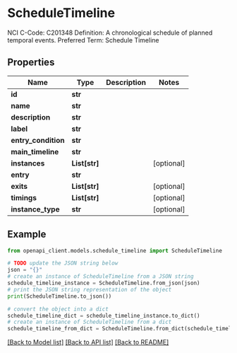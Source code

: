 # ScheduleTimeline

NCI C-Code: C201348 Definition: A chronological schedule of planned temporal events. Preferred Term: Schedule Timeline

## Properties

Name | Type | Description | Notes
------------ | ------------- | ------------- | -------------
**id** | **str** |  | 
**name** | **str** |  | 
**description** | **str** |  | 
**label** | **str** |  | 
**entry_condition** | **str** |  | 
**main_timeline** | **str** |  | 
**instances** | **List[str]** |  | [optional] 
**entry** | **str** |  | 
**exits** | **List[str]** |  | [optional] 
**timings** | **List[str]** |  | [optional] 
**instance_type** | **str** |  | [optional] 

## Example

```python
from openapi_client.models.schedule_timeline import ScheduleTimeline

# TODO update the JSON string below
json = "{}"
# create an instance of ScheduleTimeline from a JSON string
schedule_timeline_instance = ScheduleTimeline.from_json(json)
# print the JSON string representation of the object
print(ScheduleTimeline.to_json())

# convert the object into a dict
schedule_timeline_dict = schedule_timeline_instance.to_dict()
# create an instance of ScheduleTimeline from a dict
schedule_timeline_from_dict = ScheduleTimeline.from_dict(schedule_timeline_dict)
```
[[Back to Model list]](../README.md#documentation-for-models) [[Back to API list]](../README.md#documentation-for-api-endpoints) [[Back to README]](../README.md)



